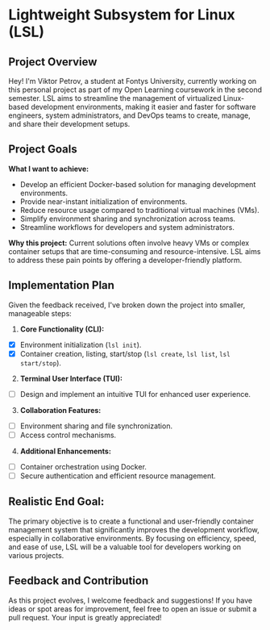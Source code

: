 # Lightweight Subsystem for Linux (LSL)

## Project Overview

Hey! I'm Viktor Petrov, a student at Fontys University, currently working on this personal project as part of my Open Learning coursework in the second semester. LSL aims to streamline the management of virtualized Linux-based development environments, making it easier and faster for software engineers, system administrators, and DevOps teams to create, manage, and share their development setups.

## Project Goals

**What I want to achieve:**
- Develop an efficient Docker-based solution for managing development environments.
- Provide near-instant initialization of environments.
- Reduce resource usage compared to traditional virtual machines (VMs).
- Simplify environment sharing and synchronization across teams.
- Streamline workflows for developers and system administrators.

**Why this project:**
Current solutions often involve heavy VMs or complex container setups that are time-consuming and resource-intensive. LSL aims to address these pain points by offering a developer-friendly platform.

## Implementation Plan

Given the feedback received, I've broken down the project into smaller, manageable steps:

1. **Core Functionality (CLI):**
  - [x] Environment initialization (`lsl init`).
  - [x] Container creation, listing, start/stop (`lsl create`, `lsl list`, `lsl start/stop`).

2. **Terminal User Interface (TUI):**
  - [ ] Design and implement an intuitive TUI for enhanced user experience.

3. **Collaboration Features:**
  - [ ] Environment sharing and file synchronization.
  - [ ] Access control mechanisms.

4. **Additional Enhancements:**
  - [ ] Container orchestration using Docker.
  - [ ] Secure authentication and efficient resource management.

## Realistic End Goal:
The primary objective is to create a functional and user-friendly container management system that significantly improves the development workflow, especially in collaborative environments. By focusing on efficiency, speed, and ease of use, LSL will be a valuable tool for developers working on various projects.

## Feedback and Contribution

As this project evolves, I welcome feedback and suggestions! If you have ideas or spot areas for improvement, feel free to open an issue or submit a pull request. Your input is greatly appreciated!
